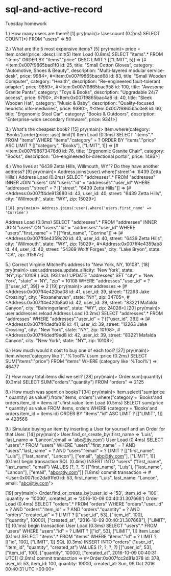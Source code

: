 # sql-and-active-record
Tuesday homework

1.) How many users are there?
  [1] pry(main)> User.count
   (0.2ms)  SELECT COUNT(*) FROM "users"
    => 50

2.) What are the 5 most expensive items?
  [5] pry(main)> price = Item.order(price: :desc).limit(5)
  Item Load (0.8ms)  SELECT  "items".* FROM "items" ORDER BY "items"."price" DESC LIMIT ?  [["LIMIT", 5]]
=> [#<Item:0x007f9865bad1f0
  id: 25,
  title: "Small Cotton Gloves",
  category: "Automotive, Shoes & Beauty",
  description: "Multi-layered modular service-desk",
  price: 9984>,
 #<Item:0x007f9865bacd68
  id: 83,
  title: "Small Wooden Computer",
  category: "Health",
  description: "Re-engineered fault-tolerant adapter",
  price: 9859>,
 #<Item:0x007f9865bac958
  id: 100,
  title: "Awesome Granite Pants",
  category: "Toys & Books",
  description: "Upgradable 24/7 access",
  price: 9790>,
 #<Item:0x007f9865bac4a8
  id: 40,
  title: "Sleek Wooden Hat",
  category: "Music & Baby",
  description: "Quality-focused heuristic info-mediaries",
  price: 9390>,
 #<Item:0x007f9865bac0e8
  id: 60,
  title: "Ergonomic Steel Car",
  category: "Books & Outdoors",
  description: "Enterprise-wide secondary firmware",
  price: 9341>]

3.) What's the cheapest book?
  [15] pry(main)> Item.where(category: 'Books').order(price: :asc).limit(1)
  Item Load (0.3ms)  SELECT  "items".* FROM "items" WHERE "items"."category" = ? ORDER BY "items"."price" ASC LIMIT ?  [["category", "Books"], ["LIMIT", 1]]
=> [#<Item:0x007f98673476d0
  id: 76,
  title: "Ergonomic Granite Chair",
  category: "Books",
  description: "De-engineered bi-directional portal",
  price: 1496>]

4.) Who lives at "6439 Zetta Hills, Willmouth, WY"? Do they have another address?
  [9] pry(main)> Address.joins(:user).where('street'=> '6439 Zetta Hills')
  Address Load (0.2ms)  SELECT "addresses".* FROM "addresses" INNER JOIN "users" ON "users"."id" = "addresses"."user_id" WHERE "addresses"."street" = ?  [["street", "6439 Zetta Hills"]]
=> [#<Address:0x007ff4de913680
  id: 43,
  user_id: 40,
  street: "6439 Zetta Hills",
  city: "Willmouth",
  state: "WY",
  zip: 15029>]

    [10] pry(main)> Address.joins(:user).where('users.first_name' => 'Corrine')
  Address Load (0.3ms)  SELECT "addresses".* FROM "addresses" INNER JOIN "users" ON "users"."id" = "addresses"."user_id" WHERE "users"."first_name" = ?  [["first_name", "Corrine"]]
=> [#<Address:0x007ff4e4359c20
  id: 43,
  user_id: 40,
  street: "6439 Zetta Hills",
  city: "Willmouth",
  state: "WY",
  zip: 15029>,
 #<Address:0x007ff4e4359ab8
  id: 44,
  user_id: 40,
  street: "54369 Wolff Forges",
  city: "Lake Bryon",
  state: "CA",
  zip: 31587>]

5.) Correct Virginie Mitchell's address to "New York, NY, 10108".
  [18] pry(main)> user.addresses.update_all(city: 'New York', state: 'NY',zip:'10108')
  SQL (93.1ms)  UPDATE "addresses" SET "city" = 'New York', "state" = 'NY', "zip" = 10108 WHERE "addresses"."user_id" = ?  [["user_id", 39]]
=> 2
[19] pry(main)> user.addresses
=> [#<Address:0x007ff4e420ba08
  id: 41,
  user_id: 39,
  street: "12263 Jake Crossing",
  city: "Roxanehaven",
  state: "NY",
  zip: 34705>,
 #<Address:0x007ff4e420b8a0
  id: 42,
  user_id: 39,
  street: "83221 Mafalda Canyon",
  city: "Bahringerland",
  state: "WY",
  zip: 24028>]
[20] pry(main)> user.addresses.reload
  Address Load (0.2ms)  SELECT "addresses".* FROM "addresses" WHERE "addresses"."user_id" = ?  [["user_id", 39]]
=> [#<Address:0x007ff4dedfa018
  id: 41,
  user_id: 39,
  street: "12263 Jake Crossing",
  city: "New York",
  state: "NY",
  zip: 10108>,
 #<Address:0x007ff4dedf9ed8
  id: 42,
  user_id: 39,
  street: "83221 Mafalda Canyon",
  city: "New York",
  state: "NY",
  zip: 10108>]

6.) How much would it cost to buy one of each tool?
  [27] pry(main)> Item.where('category like ?', '%Tool%').sum :price
   (0.2ms)  SELECT SUM("items"."price") FROM "items" WHERE (category like '%Tool%')
  => 46477

7.) How many total items did we sell?
  [28] pry(main)> Order.sum(:quantity)
   (0.3ms)  SELECT SUM("orders"."quantity") FROM "orders"
  => 2125

8.) How much was spent on books?
  [34] pry(main)> Item.select("sum(price * quantity) as value").from("items, orders").where("category = 'Books'and orders.item_id = items.id").first.value
  Item Load (0.5ms)  SELECT  sum(price * quantity) as value FROM items, orders WHERE (category = 'Books'and orders.item_id = items.id) ORDER BY "items"."id" ASC LIMIT ?  [["LIMIT", 1]]
  => 420566

9.) Simulate buying an item by inserting a User for yourself and an Order for that User.
  [14] pry(main)> User.find_or_create_by(:first_name => 'Luis', :last_name => 'Lancon',:email => 'abc@tiy.com')
  User Load (0.4ms)  SELECT  "users".* FROM "users" WHERE "users"."first_name" = ? AND "users"."last_name" = ? AND "users"."email" = ? LIMIT ?  [["first_name", "Luis"], ["last_name", "Lancon"], ["email", "abc@tiy.com"], ["LIMIT", 1]]
   (0.1ms)  begin transaction
  SQL (0.4ms)  INSERT INTO "users" ("first_name", "last_name", "email") VALUES (?, ?, ?)  [["first_name", "Luis"], ["last_name", "Lancon"], ["email", "abc@tiy.com"]]
   (1.8ms)  commit transaction
  => #<User:0x007fcc2da91fe0
 id: 53,
 first_name: "Luis",
 last_name: "Lancon",
 email: "abc@tiy.com">

 [19] pry(main)> Order.find_or_create_by(:user_id => '53', :item_id => '100', :quantity => '10000', :created_at => '2016-10-09 00:40:31.307668')
  Order Load (0.4ms)  SELECT  "orders".* FROM "orders" WHERE "orders"."user_id" = ? AND "orders"."item_id" = ? AND "orders"."quantity" = ? AND "orders"."created_at" = ? LIMIT ?  [["user_id", 53], ["item_id", 100], ["quantity", 10000], ["created_at", "2016-10-09 00:40:31.307668"], ["LIMIT", 1]]
   (0.1ms)  begin transaction
  User Load (0.3ms)  SELECT  "users".* FROM "users" WHERE "users"."id" = ? LIMIT ?  [["id", 53], ["LIMIT", 1]]
  Item Load (0.1ms)  SELECT  "items".* FROM "items" WHERE "items"."id" = ? LIMIT ?  [["id", 100], ["LIMIT", 1]]
  SQL (0.3ms)  INSERT INTO "orders" ("user_id", "item_id", "quantity", "created_at") VALUES (?, ?, ?, ?)  [["user_id", 53], ["item_id", 100], ["quantity", 10000], ["created_at", 2016-10-09 00:40:31 UTC]]
   (2.0ms)  commit transaction
=> #<Order:0x007fcc2d81a078
 id: 378,
 user_id: 53,
 item_id: 100,
 quantity: 10000,
 created_at: Sun, 09 Oct 2016 00:40:31 UTC +00:00>
